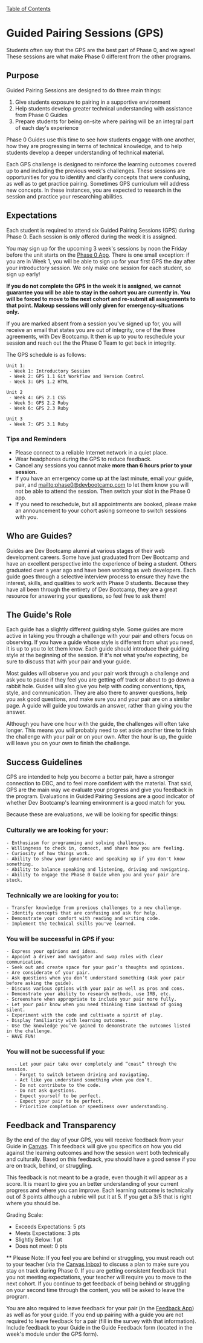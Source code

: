 [Table of Contents](README.md)

# Guided Pairing Sessions (GPS)
Students often say that the GPS are the best part of Phase 0, and we agree! These sessions are what make Phase 0 different from the other programs.

## Purpose
Guided Pairing Sessions are designed to do three main things:

 1. Give students exposure to pairing in a supportive environment
 2. Help students develop greater technical understanding with assistance from Phase 0 Guides
 3. Prepare students for being on-site where pairing will be an integral part of each day's experience

Phase 0 Guides use this time to see how students engage with one another, how they are progressing in terms of technical knowledge, and to help students develop a deeper understanding of technical material.

Each GPS challenge is designed to reinforce the learning outcomes covered up to and including the previous week's challenges. These sessions are opportunities for you to identify and clarify concepts that were confusing, as well as to get practice pairing. Sometimes GPS curriculum will address new concepts. In these instances, you are expected to research in the session and practice your researching abilities.

## Expectations

Each student is required to attend six Guided Pairing Sessions (GPS) during Phase 0. Each session is only offered during the week it is assigned.

You may sign up for the upcoming 3 week's sessions by noon the Friday before the unit starts on the [Phase 0 App](https://phase0.devbootcamp.com). There is one small exception: if you are in Week 1, you will be able to sign up for your first GPS the day after your introductory session. We only make one session for each student, so sign up early!

**If you do not complete the GPS in the week it is assigned, we cannot guarantee you will be able to stay in the cohort you are currently in. You will be forced to move to the next cohort and re-submit all assignments to that point. Makeup sessions will only given for emergency-situations only.**

If you are marked absent from a session you've signed up for, you will receive an email that states you are out of integrity, one of the three agreements, with Dev Bootcamp. It then is up to you to reschedule your session and reach out the the Phase 0 Team to get back in integrity.

The GPS schedule is as follows:

    Unit 1:
     - Week 1: Introductory Session
     - Week 2: GPS 1.1 Git Workflow and Version Control
     - Week 3: GPS 1.2 HTML

    Unit 2
     - Week 4: GPS 2.1 CSS
     - Week 5: GPS 2.2 Ruby
     - Week 6: GPS 2.3 Ruby

    Unit 3
     - Week 7: GPS 3.1 Ruby

### Tips and Reminders

* Please connect to a reliable Internet network in a quiet place.
* Wear headphones during the GPS to reduce feedback.
* Cancel any sessions you cannot make **more than 6 hours prior to your session.**
* If you have an emergency come up at the last minute, email your guide, pair, and <mailto:phase0@devbootcamp.com> to let them know you will not be able to attend the session. Then switch your slot in the Phase 0 app.
* If you need to reschedule, but all appointments are booked, please make an announcement to your cohort asking someone to switch sessions with you.

## Who are Guides?

Guides are Dev Bootcamp alumni at various stages of their web development careers. Some have just graduated from Dev Bootcamp and have an excellent perspective into the experience of being a student. Others graduated over a year ago and have been working as web developers. Each guide goes through a selective interview process to ensure they have the interest, skills, and qualities to work with Phase 0 students. Because they have all been through the entirety of Dev Bootcamp, they are a great resource for answering your questions, so feel free to ask them!

## The Guide's Role

Each guide has a slightly different guiding style. Some guides are more active in taking you through a challenge with your pair and others focus on observing. If you have a guide whose style is different from what you need, it is up to you to let them know. Each guide should introduce their guiding style at the beginning of the session. If it's not what you're expecting, be sure to discuss that with your pair and your guide.

Most guides will observe you and your pair work through a challenge and ask you to pause if they feel you are getting off track or about to go down a rabbit hole. Guides will also give you help with coding conventions, tips, style, and communication. They are also there to answer questions, help you ask good questions, and make sure you and your pair are on a similar page. A guide will guide you towards an answer, rather than giving you the answer.

Although you have one hour with the guide, the challenges will often take longer. This means you will probably need to set aside another time to finish the challenge with your pair or on your own. After the hour is up, the guide will leave you on your own to finish the challenge.

## Success Guidelines
GPS are intended to help you become a better pair, have a stronger connection to DBC, and to feel more confident with the material. That said, GPS are the main way we evaluate your progress and give you feedback in the program. Evaluations in Guided Pairing Sessions are a good indicator of whether Dev Bootcamp's learning environment is a good match for you.

Because these are evaluations, we will be looking for specific things:

### Culturally we are looking for your:

	- Enthusiasm for programming and solving challenges.
	- Willingness to check in, connect, and share how you are feeling.
	- Curiosity of how things work.
	- Ability to show your ignorance and speaking up if you don't know something.
	- Ability to balance speaking and listening, driving and navigating.
	- Ability to engage the Phase 0 Guide when you and your pair are stuck.

### Technically we are looking for you to:
	- Transfer knowledge from previous challenges to a new challenge.
	- Identify concepts that are confusing and ask for help.
	- Demonstrate your comfort with reading and writing code.
	- Implement the technical skills you've learned.

### You will be successful in GPS if you:
	- Express your opinions and ideas.
	- Appoint a driver and navigator and swap roles with clear communication.
	- Seek out and create space for your pair’s thoughts and opinions.
	- Are considerate of your pair.
	- Ask questions when you don’t understand something (Ask your pair before asking the guide).
	- Discuss various options with your pair as well as pros and cons.
	- Demonstrate your ability to research methods, use IRB, etc.
	- Screenshare when appropriate to include your pair more fully.
	- Let your pair know when you need thinking time instead of going silent.
	- Experiment with the code and cultivate a spirit of play.
	- Display familiarity with learning outcomes.
	- Use the knowledge you’ve gained to demonstrate the outcomes listed in the challenge.
	- HAVE FUN!

### You will not be successful if you:
       - Let your pair take over completely and “coast” through the session.
       - Forget to switch between driving and navigating.
       - Act like you understand something when you don’t.
       - Do not contribute to the code.
       - Do not ask questions.
       - Expect yourself to be perfect.
       - Expect your pair to be perfect.
       - Prioritize completion or speediness over understanding.

## Feedback and Transparency

By the end of the day of your GPS, you will receive feedback from your Guide in [Canvas](https://devbootcamp.instructure.com). This feedback will give you specifics on how you did against the learning outcomes and how the session went both technically and culturally. Based on this feedback, you should have a good sense if you are on track, behind, or struggling.

This feedback is not meant to be a grade, even though it will appear as a score. It is meant to give you an better understanding of your current progress and where you can improve. Each learning outcome is technically out of 3 points although a rubric will put it at 5. If you get a 3/5 that is right where you should be.

Grading Scale:
- Exceeds Expectations: 5 pts
- Meets Expectations: 3 pts
- Slightly Below: 1 pt
- Does not meet: 0 pts

** Please Note: If you feel you are behind or struggling, you must reach out to your teacher (via the [Canvas Inbox](https://devbootcamp.instructure.com)) to discuss a plan to make sure you stay on track during Phase 0. If you are getting consistent feedback that you not meeting expectations, your teacher will require you to move to the next cohort. If you continue to get feedback of being behind or struggling on your second time through the content, you will be asked to leave the program.

You are also required to leave feedback for your pair (in the [Feedback App](https://feedback.devbootcamp.com)) as well as for your guide. If you end up pairing with a guide you are not required to leave feedback for a pair (fill in the survey with that information). Include feedback to your Guide in the Guide Feedback form (located in the week's module under the GPS form).
